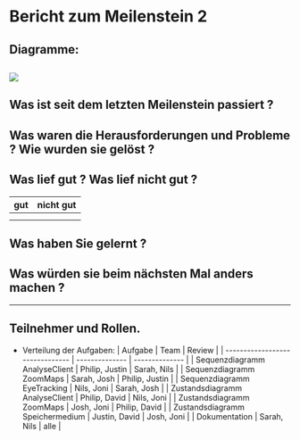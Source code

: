 # Bericht zum Meilenstein 2
## Diagramme:
![](https://http.cat/404.jpg)
---
## Was ist seit dem letzten Meilenstein passiert ?


## Was waren die Herausforderungen und Probleme ? Wie wurden sie gelöst ?


## Was lief gut ? Was lief nicht gut ?
| gut | nicht gut |
| --- | --------- |
|     |           |
|     |           |


## Was haben Sie gelernt ?


## Was würden sie beim nächsten Mal anders machen ?


---
## Teilnehmer und Rollen.

- Verteilung der Aufgaben:
    | Aufgabe                         | Team           | Review         |
    | ------------------------------- | -------------- | -------------- |
    | Sequenzdiagramm AnalyseClient   | Philip, Justin | Sarah, Nils    |
    | Sequenzdiagramm ZoomMaps        | Sarah, Josh    | Philip, Justin |
    | Sequenzdiagramm EyeTracking     | Nils, Joni     | Sarah, Josh    |
    | Zustandsdiagramm AnalyseClient  | Philip, David  | Nils, Joni     |
    | Zustandsdiagramm ZoomMaps       | Josh,  Joni    | Philip, David  |
    | Zustandsdiagramm Speichermedium | Justin, David  | Josh, Joni     |
    | Dokumentation                   | Sarah, Nils    | alle           |
